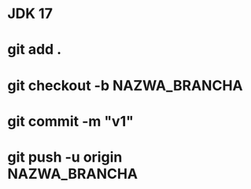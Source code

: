 # JDK 17

# git add .
# git checkout -b  NAZWA_BRANCHA
# git commit -m "v1"
# git push -u origin NAZWA_BRANCHA

